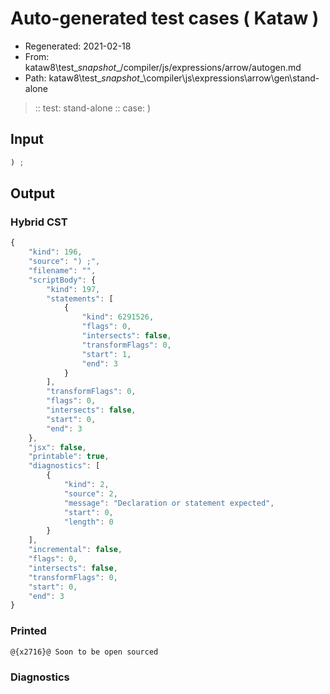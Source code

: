 # Auto-generated test cases ( Kataw )
- Regenerated: 2021-02-18
- From: kataw8\test\__snapshot__/compiler/js/expressions/arrow/autogen.md
- Path: kataw8\test\__snapshot__\compiler\js\expressions\arrow\gen\stand-alone
> :: test: stand-alone
> :: case: )
## Input

`````js
) ;
`````

## Output


### Hybrid CST


```javascript
{
    "kind": 196,
    "source": ") ;",
    "filename": "",
    "scriptBody": {
        "kind": 197,
        "statements": [
            {
                "kind": 6291526,
                "flags": 0,
                "intersects": false,
                "transformFlags": 0,
                "start": 1,
                "end": 3
            }
        ],
        "transformFlags": 0,
        "flags": 0,
        "intersects": false,
        "start": 0,
        "end": 3
    },
    "jsx": false,
    "printable": true,
    "diagnostics": [
        {
            "kind": 2,
            "source": 2,
            "message": "Declaration or statement expected",
            "start": 0,
            "length": 0
        }
    ],
    "incremental": false,
    "flags": 0,
    "intersects": false,
    "transformFlags": 0,
    "start": 0,
    "end": 3
}
```

### Printed


```javascript
@{x2716}@ Soon to be open sourced
```

### Diagnostics


```javascript

```

